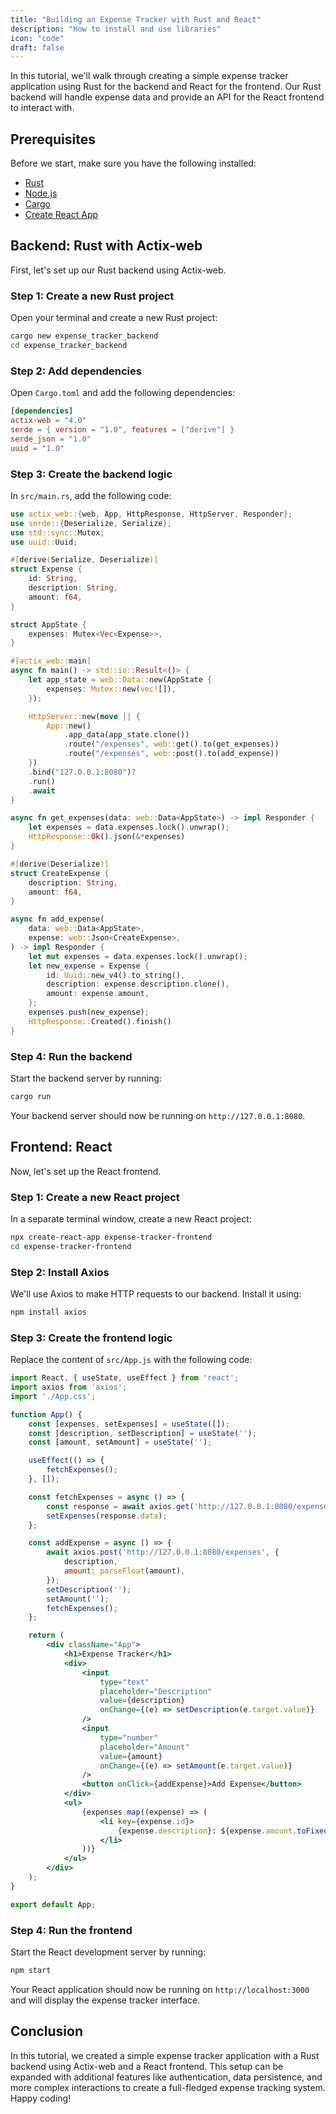 ```yaml
---
title: "Building an Expense Tracker with Rust and React"
description: "How to install and use libraries"
icon: "code"
draft: false
---
```


In this tutorial, we'll walk through creating a simple expense tracker application using Rust for the backend and React for the frontend. Our Rust backend will handle expense data and provide an API for the React frontend to interact with.

## Prerequisites

Before we start, make sure you have the following installed:

- [Rust](https://www.rust-lang.org/tools/install)
- [Node.js](https://nodejs.org/en/)
- [Cargo](https://doc.rust-lang.org/cargo/getting-started/installation.html)
- [Create React App](https://reactjs.org/docs/create-a-new-react-app.html#create-react-app)

## Backend: Rust with Actix-web

First, let's set up our Rust backend using Actix-web.

### Step 1: Create a new Rust project

Open your terminal and create a new Rust project:

```sh
cargo new expense_tracker_backend
cd expense_tracker_backend
```

### Step 2: Add dependencies

Open `Cargo.toml` and add the following dependencies:

```toml
[dependencies]
actix-web = "4.0"
serde = { version = "1.0", features = ["derive"] }
serde_json = "1.0"
uuid = "1.0"
```

### Step 3: Create the backend logic

In `src/main.rs`, add the following code:

```rust
use actix_web::{web, App, HttpResponse, HttpServer, Responder};
use serde::{Deserialize, Serialize};
use std::sync::Mutex;
use uuid::Uuid;

#[derive(Serialize, Deserialize)]
struct Expense {
    id: String,
    description: String,
    amount: f64,
}

struct AppState {
    expenses: Mutex<Vec<Expense>>,
}

#[actix_web::main]
async fn main() -> std::io::Result<()> {
    let app_state = web::Data::new(AppState {
        expenses: Mutex::new(vec![]),
    });

    HttpServer::new(move || {
        App::new()
            .app_data(app_state.clone())
            .route("/expenses", web::get().to(get_expenses))
            .route("/expenses", web::post().to(add_expense))
    })
    .bind("127.0.0.1:8080")?
    .run()
    .await
}

async fn get_expenses(data: web::Data<AppState>) -> impl Responder {
    let expenses = data.expenses.lock().unwrap();
    HttpResponse::Ok().json(&*expenses)
}

#[derive(Deserialize)]
struct CreateExpense {
    description: String,
    amount: f64,
}

async fn add_expense(
    data: web::Data<AppState>,
    expense: web::Json<CreateExpense>,
) -> impl Responder {
    let mut expenses = data.expenses.lock().unwrap();
    let new_expense = Expense {
        id: Uuid::new_v4().to_string(),
        description: expense.description.clone(),
        amount: expense.amount,
    };
    expenses.push(new_expense);
    HttpResponse::Created().finish()
}
```

### Step 4: Run the backend

Start the backend server by running:

```sh
cargo run
```

Your backend server should now be running on `http://127.0.0.1:8080`.

## Frontend: React

Now, let's set up the React frontend.

### Step 1: Create a new React project

In a separate terminal window, create a new React project:

```sh
npx create-react-app expense-tracker-frontend
cd expense-tracker-frontend
```

### Step 2: Install Axios

We'll use Axios to make HTTP requests to our backend. Install it using:

```sh
npm install axios
```

### Step 3: Create the frontend logic

Replace the content of `src/App.js` with the following code:

```jsx
import React, { useState, useEffect } from 'react';
import axios from 'axios';
import './App.css';

function App() {
    const [expenses, setExpenses] = useState([]);
    const [description, setDescription] = useState('');
    const [amount, setAmount] = useState('');

    useEffect(() => {
        fetchExpenses();
    }, []);

    const fetchExpenses = async () => {
        const response = await axios.get('http://127.0.0.1:8080/expenses');
        setExpenses(response.data);
    };

    const addExpense = async () => {
        await axios.post('http://127.0.0.1:8080/expenses', {
            description,
            amount: parseFloat(amount),
        });
        setDescription('');
        setAmount('');
        fetchExpenses();
    };

    return (
        <div className="App">
            <h1>Expense Tracker</h1>
            <div>
                <input
                    type="text"
                    placeholder="Description"
                    value={description}
                    onChange={(e) => setDescription(e.target.value)}
                />
                <input
                    type="number"
                    placeholder="Amount"
                    value={amount}
                    onChange={(e) => setAmount(e.target.value)}
                />
                <button onClick={addExpense}>Add Expense</button>
            </div>
            <ul>
                {expenses.map((expense) => (
                    <li key={expense.id}>
                        {expense.description}: ${expense.amount.toFixed(2)}
                    </li>
                ))}
            </ul>
        </div>
    );
}

export default App;
```

### Step 4: Run the frontend

Start the React development server by running:

```sh
npm start
```

Your React application should now be running on `http://localhost:3000` and will display the expense tracker interface.

## Conclusion

In this tutorial, we created a simple expense tracker application with a Rust backend using Actix-web and a React frontend. This setup can be expanded with additional features like authentication, data persistence, and more complex interactions to create a full-fledged expense tracking system. Happy coding!
